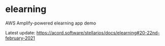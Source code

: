 # elearning
AWS Amplify-powered elearning app demo

Latest update: https://acord.software/stellarios/docs/elearning#20-22nd-february-2021